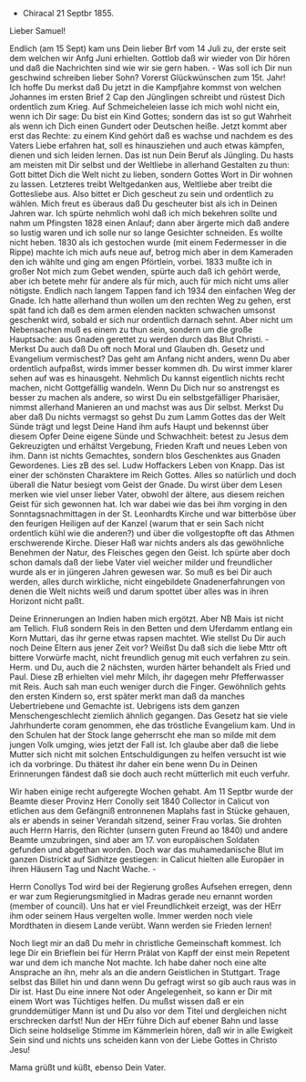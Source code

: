 + Chiracal 21 Septbr 1855.

Lieber Samuel!

Endlich (am 15 Sept) kam uns Dein lieber Brf vom 14 Juli zu, der erste seit dem welchen wir Anfg Juni erhielten. Gottlob daß wir wieder von Dir hören und daß die Nachrichten sind wie wir sie gern haben. - Was soll ich Dir nun geschwind schreiben lieber Sohn? Vorerst Glückwünschen zum 15t. Jahr! Ich hoffe Du merkst daß Du jetzt in die Kampfjahre kommst von welchen Johannes im ersten Brief 2 Cap den Jünglingen schreibt und rüstest Dich ordentlich zum Krieg. Auf Schmeicheleien lasse ich mich wohl nicht ein, wenn ich Dir sage: Du bist ein Kind Gottes; sondern das ist so gut Wahrheit als wenn ich Dich einen Gundert oder Deutschen heiße. Jetzt kommt aber erst das Rechte: zu einem Kind gehört daß es wachse und nachdem es des Vaters Liebe erfahren hat, soll es hinausziehen und auch etwas kämpfen, dienen und sich leiden lernen. Das ist nun Dein Beruf als Jüngling. Du hasts am meisten mit Dir selbst und der Weltliebe in allerhand Gestalten zu thun: Gott bittet Dich die Welt nicht zu lieben, sondern Gottes Wort in Dir wohnen zu lassen. Letzteres treibt Weltgedanken aus, Weltliebe aber treibt die Gottesliebe aus. Also bittet er Dich gescheut zu sein und ordentlich zu wählen. Mich freut es überaus daß Du gescheuter bist als ich in Deinen Jahren war. Ich spürte nehmlich wohl daß ich mich bekehren sollte und nahm um Pfingsten 1828 einen Anlauf; dann aber ärgerte mich daß andere so lustig waren und ich solle nur so lange Gesichter schneiden. Es wollte nicht heben. 1830 als ich gestochen wurde (mit einem Federmesser in die Rippe) machte ich mich aufs neue auf, betrog mich aber in dem Kameraden den ich wählte und ging am engen Pförtlein, vorbei. 1833 mußte ich in großer Not mich zum Gebet wenden, spürte auch daß ich gehört werde, aber ich betete mehr für andere als für mich, auch für mich nicht ums aller nötigste. Endlich nach langem Tappen fand ich 1934 den einfachen Weg der Gnade. Ich hatte allerhand thun wollen um den rechten Weg zu gehen, erst spät fand ich daß es dem armen elenden nackten schwachen umsonst geschenkt wird, sobald er sich nur ordentlich darnach sehnt. Aber nicht um Nebensachen muß es einem zu thun sein, sondern um die große Hauptsache: aus Gnaden gerettet zu werden durch das Blut Christi. - Merkst Du auch daß Du oft noch Moral und Glauben dh. Gesetz und Evangelium vermischest? Das geht am Anfang nicht anders, wenn Du aber ordentlich aufpaßst, wirds immer besser kommen dh. Du wirst immer klarer sehen auf was es hinausgeht. Nehmlich Du kannst eigentlich nichts recht machen, nicht Gottgefällig wandeln. Wenn Du Dich nur so anstrengst es besser zu machen als andere, so wirst Du ein selbstgefälliger Pharisäer, nimmst allerhand Manieren an und machst was aus Dir selbst. Merkst Du aber daß Du nichts vermagst so gehst Du zum Lamm Gottes das der Welt Sünde trägt und legst Deine Hand ihm aufs Haupt und bekennst über diesem Opfer Deine eigene Sünde und Schwachheit: betest zu Jesus dem Gekreuzigten und erhältst Vergebung, Frieden Kraft und neues Leben von ihm. Dann ist nichts Gemachtes, sondern blos Geschenktes aus Gnaden Gewordenes. Lies zB des sel. Ludw Hoffackers Leben von Knapp. Das ist einer der schönsten Charaktere im Reich Gottes. Alles so natürlich und doch überall die Natur besiegt vom Geist der Gnade. Du wirst über dem Lesen merken wie viel unser lieber Vater, obwohl der ältere, aus diesem reichen Geist für sich gewonnen hat. Ich war dabei wie das bei ihm vorging in den Sonntagsnachmittagen in der St. Leonhardts Kirche und war bitterböse über den feurigen Heiligen auf der Kanzel (warum that er sein Sach nicht ordentlich kühl wie die anderen?) und über die vollgestopfte oft das Athmen erschwerende Kirche. Dieser Haß war nichts anders als das gewöhnliche Benehmen der Natur, des Fleisches gegen den Geist. Ich spürte aber doch schon damals daß der liebe Vater viel weicher milder und freundlicher wurde als er in jüngeren Jahren gewesen war. So muß es bei Dir auch werden, alles durch wirkliche, nicht eingebildete Gnadenerfahrungen von denen die Welt nichts weiß und darum spottet über alles was in ihren Horizont nicht paßt.

Deine Erinnerungen an Indien haben mich ergötzt. Aber NB Mais ist nicht am Tellich. Fluß sondern Reis in den Betten und dem Uferdamm entlang ein Korn Muttari, das ihr gerne etwas rapsen machtet. Wie stellst Du Dir auch noch Deine Eltern aus jener Zeit vor? Weißst Du daß sich die liebe Mttr oft bittere Vorwürfe macht, nicht freundlich genug mit euch verfahren zu sein. Herm. und Du, auch die 2 nächsten, wurden härter behandelt als Fried und Paul. Diese zB erhielten viel mehr Milch, ihr dagegen mehr Pfefferwasser mit Reis. Auch sah man euch weniger durch die Finger. Gewöhnlich gehts den ersten Kindern so, erst später merkt man daß da manches Uebertriebene und Gemachte ist. Uebrigens ists dem ganzen Menschengeschlecht ziemlich ähnlich gegangen. Das Gesetz hat sie viele Jahrhunderte coram genommen, ehe das tröstliche Evangelium kam. Und in den Schulen hat der Stock lange geherrscht ehe man so milde mit dem jungen Volk umging, wies jetzt der Fall ist. Ich glaube aber daß die liebe Mutter sich nicht mit solchen Entschuldigungen zu helfen versucht ist wie ich da vorbringe. Du thätest ihr daher ein bene wenn Du in Deinen Erinnerungen fändest daß sie doch auch recht mütterlich mit euch verfuhr.

Wir haben einige recht aufgeregte Wochen gehabt. Am 11 Septbr wurde der Beamte dieser Provinz Herr Conolly seit 1840 Collector in Calicut von etlichen aus dem Gefängniß entronnenen Maplahs fast in Stücke gehauen, als er abends in seiner Verandah sitzend, seiner Frau vorlas. Sie drohten auch Herrn Harris, den Richter (unsern guten Freund ao 1840) und andere Beamte umzubringen, sind aber am 17. von europäischen Soldaten gefunden und abgethan worden. Doch war das muhamedanische Blut im ganzen Districkt auf Sidhitze gestiegen: in Calicut hielten alle Europäer in ihren Häusern Tag und Nacht Wache. -

Herrn Conollys Tod wird bei der Regierung großes Aufsehen erregen, denn er war zum Regierungsmitglied in Madras gerade neu ernannt worden (member of council). Uns hat er viel Freundlichkeit erzeigt, was der HErr ihm oder seinem Haus vergelten wolle. Immer werden noch viele Mordthaten in diesem Lande verübt. Wann werden sie Frieden lernen!

Noch liegt mir an daß Du mehr in christliche Gemeinschaft kommest. Ich lege Dir ein Brieflein bei für Herrn Prälat von Kapff der einst mein Repetent war und dem ich manche Not machte. Ich habe daher noch eine alte Ansprache an ihn, mehr als an die andern Geistlichen in Stuttgart. Trage selbst das Billet hin und dann wenn Du gefragt wirst so gib auch raus was in Dir ist. Hast Du eine innere Not oder Angelegenheit, so kann er Dir mit einem Wort was Tüchtiges helfen. Du mußst wissen daß er ein grunddemütiger Mann ist und Du also vor dem Titel und dergleichen nicht erschrecken darfst! Nun der HErr führe Dich auf ebener Bahn und lasse Dich seine holdselige Stimme im Kämmerlein hören, daß wir in alle Ewigkeit Sein sind und nichts uns scheiden kann von der Liebe Gottes in Christo Jesu!

Mama grüßt und küßt, ebenso Dein Vater.
